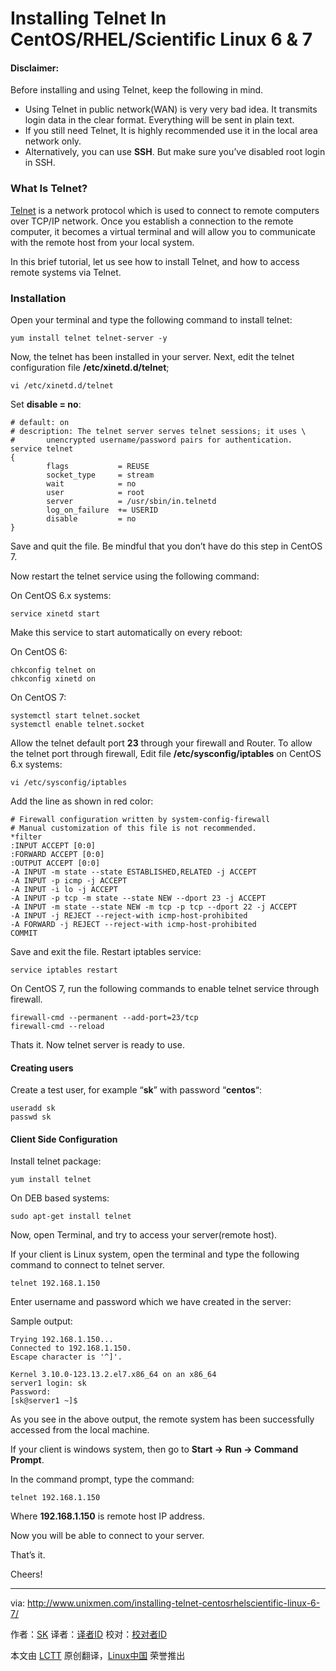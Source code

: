 Installing Telnet In CentOS/RHEL/Scientific Linux 6 & 7
================================================================================
#### Disclaimer: ####

Before installing and using Telnet, keep the following in mind.

- Using Telnet in public network(WAN) is very very bad idea. It transmits login data in the clear format. Everything will be sent in plain text.
- If you still need Telnet, It is highly recommended use it in the local area network only.
- Alternatively, you can use **SSH**. But make sure you’ve disabled root login in SSH.

### What Is Telnet? ###

[Telnet][1] is a network protocol which is used to connect to remote computers over TCP/IP network. Once you establish a connection to the remote computer, it becomes a virtual terminal and will allow you to communicate with the remote host from your local system.

In this brief tutorial, let us see how to install Telnet, and how to access remote systems via Telnet.

### Installation ###

Open your terminal and type the following command to install telnet:

    yum install telnet telnet-server -y

Now, the telnet has been installed in your server. Next, edit the telnet configuration file **/etc/xinetd.d/telnet**;

    vi /etc/xinetd.d/telnet

Set **disable = no**:

    # default: on
    # description: The telnet server serves telnet sessions; it uses \
    #       unencrypted username/password pairs for authentication.
    service telnet
    {
            flags           = REUSE
            socket_type     = stream
            wait            = no
            user            = root
            server          = /usr/sbin/in.telnetd
            log_on_failure  += USERID
            disable         = no
    }

Save and quit the file. Be mindful that you don’t have do this step in CentOS 7.

Now restart the telnet service using the following command:

On CentOS 6.x systems:

    service xinetd start

Make this service to start automatically on every reboot:

On CentOS 6:

    chkconfig telnet on
    chkconfig xinetd on

On CentOS 7:

    systemctl start telnet.socket
    systemctl enable telnet.socket

Allow the telnet default port **23** through your firewall and Router. To allow the telnet port through firewall, Edit file **/etc/sysconfig/iptables** on CentOS 6.x systems:

    vi /etc/sysconfig/iptables

Add the line as shown in red color:

    # Firewall configuration written by system-config-firewall
    # Manual customization of this file is not recommended.
    *filter
    :INPUT ACCEPT [0:0]
    :FORWARD ACCEPT [0:0]
    :OUTPUT ACCEPT [0:0]
    -A INPUT -m state --state ESTABLISHED,RELATED -j ACCEPT
    -A INPUT -p icmp -j ACCEPT
    -A INPUT -i lo -j ACCEPT
    -A INPUT -p tcp -m state --state NEW --dport 23 -j ACCEPT
    -A INPUT -m state --state NEW -m tcp -p tcp --dport 22 -j ACCEPT
    -A INPUT -j REJECT --reject-with icmp-host-prohibited
    -A FORWARD -j REJECT --reject-with icmp-host-prohibited
    COMMIT

Save and exit the file. Restart iptables service:

    service iptables restart

On CentOS 7, run the following commands to enable telnet service through firewall.

    firewall-cmd --permanent --add-port=23/tcp
    firewall-cmd --reload

Thats it. Now telnet server is ready to use.

#### Creating users ####

Create a test user, for example “**sk**” with password “**centos**“:

    useradd sk
    passwd sk

#### Client Side Configuration ####

Install telnet package:

    yum install telnet

On DEB based systems:

    sudo apt-get install telnet

Now, open Terminal, and try to access your server(remote host).

If your client is Linux system, open the terminal and type the following command to connect to telnet server.

    telnet 192.168.1.150

Enter username and password which we have created in the server:

Sample output:

    Trying 192.168.1.150...
    Connected to 192.168.1.150.
    Escape character is '^]'.
    
    Kernel 3.10.0-123.13.2.el7.x86_64 on an x86_64
    server1 login: sk
    Password: 
    [sk@server1 ~]$

As you see in the above output, the remote system has been successfully accessed from the local machine.

If your client is windows system, then go to **Start -> Run -> Command Prompt**.

In the command prompt, type the command:

    telnet 192.168.1.150

Where **192.168.1.150** is remote host IP address.

Now you will be able to connect to your server.

That’s it.

Cheers!

--------------------------------------------------------------------------------

via: http://www.unixmen.com/installing-telnet-centosrhelscientific-linux-6-7/

作者：[SK][a]
译者：[译者ID](https://github.com/译者ID)
校对：[校对者ID](https://github.com/校对者ID)

本文由 [LCTT](https://github.com/LCTT/TranslateProject) 原创翻译，[Linux中国](http://linux.cn/) 荣誉推出

[a]:http://www.unixmen.com/author/sk/
[1]:http://en.wikipedia.org/wiki/Telnet